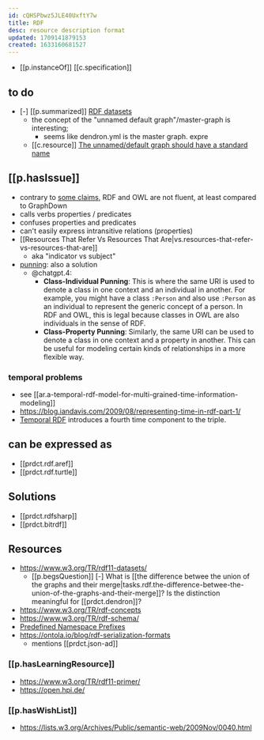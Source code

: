 ```yaml
---
id: cQHSPbwz5JLE40UxftY7w
title: RDF
desc: resource description format
updated: 1709141879153
created: 1633160681527
---
```




- [[p.instanceOf]] [[c.specification]]

## to do

- [-] [[p.summarized]] [RDF datasets](https://www.w3.org/TR/rdf11-datasets/)
  - the concept of the "unnamed default graph"/master-graph is interesting; 
    - seems like dendron.yml is the master graph. expre
  - [[c.resource]] [The unnamed/default graph should have a standard name](https://github.com/w3c/sparql-12/issues/43)

## [[p.hasIssue]]

- contrary to [some claims](https://www.ontotext.com/knowledgehub/fundamentals/what-is-rdf/), RDF and OWL are not fluent, at least compared to GraphDown
- calls verbs properties / predicates
- confuses properties and predicates
- can't easily express intransitive relations (properties)
- [[Resources That Refer Vs Resources That Are|vs.resources-that-refer-vs-resources-that-are]] 
  - aka "indicator vs subject"
- [punning](https://www.w3.org/2007/OWL/wiki/Punning): also a solution
  - @chatgpt.4: 
    - **Class-Individual Punning**: This is where the same URI is used to denote a class in one context and an individual in another. For example, you might have a class `:Person` and also use `:Person` as an individual to represent the generic concept of a person. In RDF and OWL, this is legal because classes in OWL are also individuals in the sense of RDF.
    - **Class-Property Punning**: Similarly, the same URI can be used to denote a class in one context and a property in another. This can be useful for modeling certain kinds of relationships in a more flexible way.

### temporal problems

- see [[ar.a-temporal-rdf-model-for-multi-grained-time-information-modeling]]
- https://blog.iandavis.com/2009/08/representing-time-in-rdf-part-1/
- [Temporal RDF](http://www.dcc.uchile.cl/~cgutierr/papers/temporalRDF.pdf) introduces a fourth time component to the triple. 


## can be expressed as 

- [[prdct.rdf.aref]]
- [[prdct.rdf.turtle]]

## Solutions

- [[prdct.rdfsharp]]
- [[prdct.bitrdf]]

## Resources

- https://www.w3.org/TR/rdf11-datasets/
  - [[p.begsQuestion]] [-] What is [[the difference betwee the union of the graphs and their merge|tasks.rdf.the-difference-betwee-the-union-of-the-graphs-and-their-merge]]? Is the distinction meaningful for [[prdct.dendron]]?
- https://www.w3.org/TR/rdf-concepts
- https://www.w3.org/TR/rdf-schema/
- [Predefined Namespace Prefixes](https://www.orpha.net/sparql?nsdecl)
- https://ontola.io/blog/rdf-serialization-formats
  - mentions [[prdct.json-ad]]

### [[p.hasLearningResource]]

- https://www.w3.org/TR/rdf11-primer/
- https://open.hpi.de/

### [[p.hasWishList]]

- https://lists.w3.org/Archives/Public/semantic-web/2009Nov/0040.html

